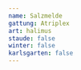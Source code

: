 ```yaml
---
name: Salzmelde
gattung: Atriplex
art: halimus
staude: false
winter: false
karlsgarten: false
---
```

